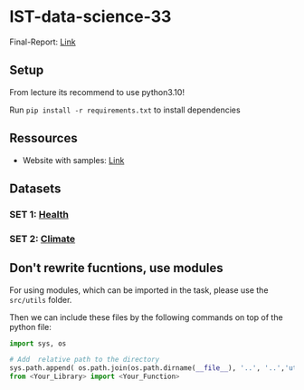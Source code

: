 # IST-data-science-33

Final-Report: [Link](https://www.overleaf.com/1932411886vvfcqbrbrcfq)

## Setup

From lecture its recommend to use python3.10!

Run `pip install -r requirements.txt` to install dependencies

## Ressources

- Website with samples: [Link](http://web.ist.utl.pt/~claudia.antunes/DSLabs/)

## Datasets

### SET 1: [Health](https://www.kaggle.com/datasets/brandao/diabetes)

### SET 2: [Climate](https://www.kaggle.com/datasets/cdminix/us-drought-meteorological-data)

## Don't rewrite fucntions, use modules

For using modules, which can be imported in the task, please use the `src/utils` folder.

Then we can include these files by the following commands on top of the python file:

```python
import sys, os

# Add  relative path to the directory
sys.path.append( os.path.join(os.path.dirname(__file__), '..', '..','utils') )
from <Your_Library> import <Your_Function>
```

